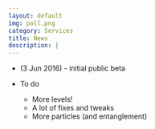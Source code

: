 ```yaml
---
layout: default
img: poll.png
category: Services
title: News
description: |
---
```


* (3 Jun 2016) - initial public beta

* To do
	* More levels!
	* A lot of fixes and tweaks
	* More particles (and entanglement)